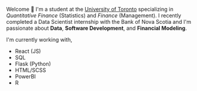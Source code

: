 Welcome 👋 I'm a student at the [University of Toronto](https://www.utoronto.ca/) specializing in _Quantitative Finance_ (Statistics) and _Finance_ (Management). I recently completed a Data Scientist internship with the Bank of Nova Scotia and I'm passionate about **Data**, **Software Development**, and **Financial Modeling**.

I'm currently working with,

-   React (JS)
-   SQL
-   Flask (Python)
-   HTML/SCSS
-   PowerBI
-   R

